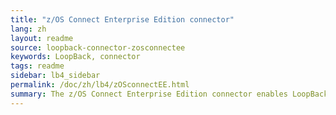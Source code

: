 ```yaml
---
title: "z/OS Connect Enterprise Edition connector"
lang: zh
layout: readme
source: loopback-connector-zosconnectee
keywords: LoopBack, connector
tags: readme
sidebar: lb4_sidebar
permalink: /doc/zh/lb4/zOSconnectEE.html
summary: The z/OS Connect Enterprise Edition connector enables LoopBack applications to connect to z/OS Connect Enterprise Edition data sources.
---
```

